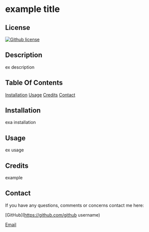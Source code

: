 
  # example title

  ## License

  [![Github license](https://img.shields.io/badge/license-MIT-orange?style=for-the-badge&logo=appveyor)](https://opensource.org/license/mit/)

  ## Description 
  
  ex description

  ## Table Of Contents

  [Installation](#installation)
  [Usage](#usage)
  [Credits](#credits)
  [Contact](#contact)

  ## Installation

  exa installation

  ## Usage

  ex usage

  ## Credits

  example

  ## Contact

  If you have any questions, comments or concerns contact me here:

  [GitHub](https://github.com/github username)
  
  [Email](mailto:example@example.com?subject=hi%20there!)
